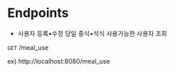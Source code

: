 # Endpoints

* 사용자 등록•수정 당일 중식•석식 사용가능한 사용자 조회

`GET` /meal_use

ex) http://localhost:8080/meal_use

